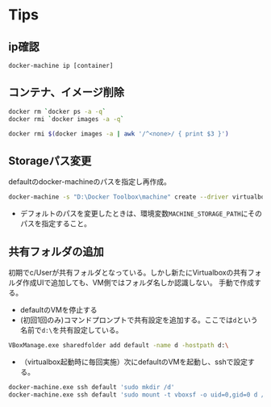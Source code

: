 # Tips

## ip確認
```
docker-machine ip [container]
```

## コンテナ、イメージ削除

```bash
docker rm `docker ps -a -q`
docker rmi `docker images -a -q`

docker rmi $(docker images -a | awk '/^<none>/ { print $3 }')
```

## Storageパス変更

defaultのdocker-machineのパスを指定し再作成。
```bash
docker-machine -s "D:\Docker Toolbox\machine" create --driver virtualbox default
```
* デフォルトのパスを変更したときは、環境変数``MACHINE_STORAGE_PATH``にそのパスを指定すること。

## 共有フォルダの追加

初期でc/Userが共有フォルダとなっている。しかし新たにVirtualboxの共有フォルダ作成UIで追加しても、VM側ではフォルダ名しか認識しない。
手動で作成する。
* defaultのVMを停止する
* (初回1回のみ)コマンドプロンプトで共有設定を追加する。ここでは``d``という名前で``d:\``を共有設定している。
```bash
VBoxManage.exe sharedfolder add default -name d -hostpath d:\
```
* （virtualbox起動時に毎回実施）次にdefaultのVMを起動し、sshで設定する。
```bash
docker-machine.exe ssh default 'sudo mkdir /d'
docker-machine.exe ssh default 'sudo mount -t vboxsf -o uid=0,gid=0 d /d'
```
